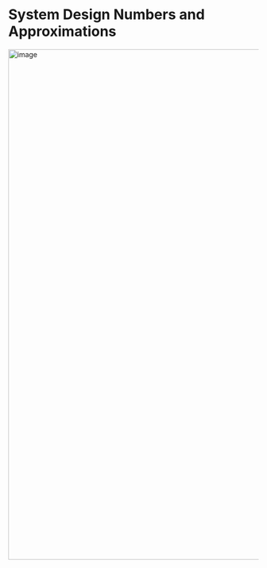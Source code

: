 # System Design Numbers and Approximations

<img width="1028" alt="image" src="https://user-images.githubusercontent.com/657990/163673870-408322c9-0b97-4bb2-b016-31e3cb41c368.png">
